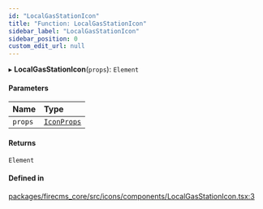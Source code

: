 ```yaml
---
id: "LocalGasStationIcon"
title: "Function: LocalGasStationIcon"
sidebar_label: "LocalGasStationIcon"
sidebar_position: 0
custom_edit_url: null
---
```


▸ **LocalGasStationIcon**(`props`): `Element`

#### Parameters

| Name | Type |
| :------ | :------ |
| `props` | [`IconProps`](../types/IconProps.md) |

#### Returns

`Element`

#### Defined in

[packages/firecms_core/src/icons/components/LocalGasStationIcon.tsx:3](https://github.com/FireCMSco/firecms/blob/d45f3739/packages/firecms_core/src/icons/components/LocalGasStationIcon.tsx#L3)
